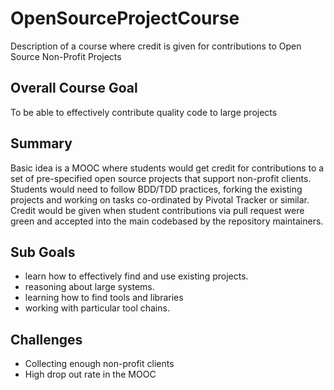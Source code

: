 OpenSourceProjectCourse
=======================

Description of a course where credit is given for contributions to Open Source Non-Profit Projects

Overall Course Goal
------------------
To be able to effectively contribute quality code to large projects

Summary
------------------

Basic idea is a MOOC where students would get credit for contributions to a set of pre-specified open source projects that
support non-profit clients.  Students would need to follow BDD/TDD practices, forking the existing projects and working
on tasks co-ordinated by Pivotal Tracker or similar.  Credit would be given when student contributions via pull request
were green and accepted into the main codebased by the repository maintainers.

Sub Goals
------------------
* learn how to effectively find and use existing projects.
* reasoning about large systems.
* learning how to find tools and libraries
* working with particular tool chains.


Challenges
------------------

* Collecting enough non-profit clients
* High drop out rate in the MOOC

